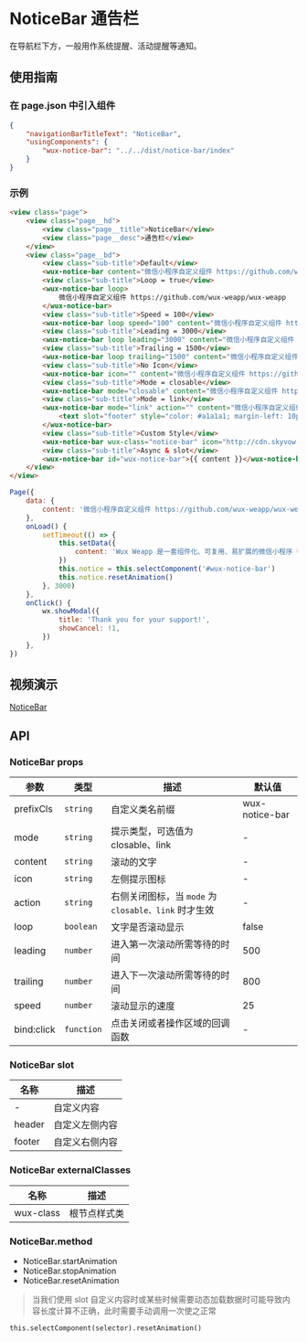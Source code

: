 # NoticeBar 通告栏

在导航栏下方，一般用作系统提醒、活动提醒等通知。

## 使用指南

### 在 page.json 中引入组件

```json
{
    "navigationBarTitleText": "NoticeBar",
    "usingComponents": {
        "wux-notice-bar": "../../dist/notice-bar/index"
    }
}
```

### 示例

```html
<view class="page">
    <view class="page__hd">
        <view class="page__title">NoticeBar</view>
        <view class="page__desc">通告栏</view>
    </view>
    <view class="page__bd">
        <view class="sub-title">Default</view>
        <wux-notice-bar content="微信小程序自定义组件 https://github.com/wux-weapp/wux-weapp" />
        <view class="sub-title">Loop = true</view>
        <wux-notice-bar loop>
            微信小程序自定义组件 https://github.com/wux-weapp/wux-weapp
        </wux-notice-bar>
        <view class="sub-title">Speed = 100</view>
        <wux-notice-bar loop speed="100" content="微信小程序自定义组件 https://github.com/wux-weapp/wux-weapp" />
        <view class="sub-title">Leading = 3000</view>
        <wux-notice-bar loop leading="3000" content="微信小程序自定义组件 https://github.com/wux-weapp/wux-weapp" />
        <view class="sub-title">Trailing = 1500</view>
        <wux-notice-bar loop trailing="1500" content="微信小程序自定义组件 https://github.com/wux-weapp/wux-weapp" />
        <view class="sub-title">No Icon</view>
        <wux-notice-bar icon="" content="微信小程序自定义组件 https://github.com/wux-weapp/wux-weapp" />
        <view class="sub-title">Mode = closable</view>
        <wux-notice-bar mode="closable" content="微信小程序自定义组件 https://github.com/wux-weapp/wux-weapp" />
        <view class="sub-title">Mode = link</view>
        <wux-notice-bar mode="link" action="" content="微信小程序自定义组件 https://github.com/wux-weapp/wux-weapp" bind:click="onClick">
            <text slot="footer" style="color: #a1a1a1; margin-left: 10px;">去看看</text>
        </wux-notice-bar>
        <view class="sub-title">Custom Style</view>
        <wux-notice-bar wux-class="notice-bar" icon="http://cdn.skyvow.cn/logo.png" content="微信小程序自定义组件 https://github.com/wux-weapp/wux-weapp" />
        <view class="sub-title">Async & slot</view>
        <wux-notice-bar id="wux-notice-bar">{{ content }}</wux-notice-bar>
    </view>
</view>
```

```js
Page({
    data: {
        content: '微信小程序自定义组件 https://github.com/wux-weapp/wux-weapp',
    },
    onLoad() {
        setTimeout(() => {
            this.setData({
                content: 'Wux Weapp 是一套组件化、可复用、易扩展的微信小程序 UI 组件库。80+ 丰富的组件，能够满足移动端开发的基本需求。',
            })
            this.notice = this.selectComponent('#wux-notice-bar')
            this.notice.resetAnimation()
        }, 3000)
    },
    onClick() {
        wx.showModal({
            title: 'Thank you for your support!',
            showCancel: !1,
        })
    },
})
```

## 视频演示

[NoticeBar](./_media/notice-bar.mp4 ':include :type=iframe width=375px height=667px')

## API

### NoticeBar props

| 参数 | 类型 | 描述 | 默认值 |
| --- | --- | --- | --- |
| prefixCls | `string` | 自定义类名前缀 | wux-notice-bar |
| mode | `string` | 提示类型，可选值为 closable、link | - |
| content | `string` | 滚动的文字 | - |
| icon | `string` | 左侧提示图标 | - |
| action | `string` | 右侧关闭图标，当 `mode` 为 `closable、link` 时才生效 | - |
| loop | `boolean` | 文字是否滚动显示 | false |
| leading | `number` | 进入第一次滚动所需等待的时间 | 500 |
| trailing | `number` | 进入下一次滚动所需等待的时间 | 800 |
| speed | `number` | 滚动显示的速度 | 25 |
| bind:click | `function` | 点击关闭或者操作区域的回调函数 | - |

### NoticeBar slot

| 名称 | 描述 |
| --- | --- |
| - | 自定义内容 |
| header | 自定义左侧内容 |
| footer | 自定义右侧内容 |

### NoticeBar externalClasses

| 名称 | 描述 |
| --- | --- |
| wux-class | 根节点样式类 |

### NoticeBar.method

- NoticeBar.startAnimation
- NoticeBar.stopAnimation
- NoticeBar.resetAnimation

> 当我们使用 slot 自定义内容时或某些时候需要动态加载数据时可能导致内容长度计算不正确，此时需要手动调用一次使之正常

```
this.selectComponent(selector).resetAnimation()
```